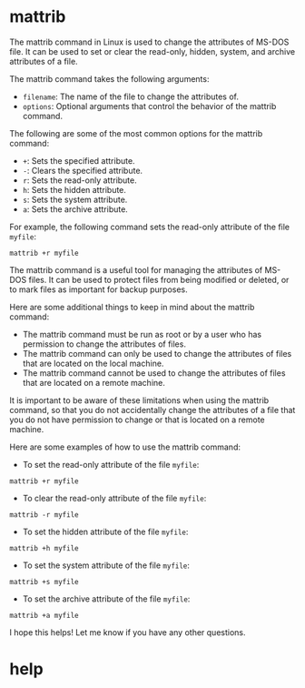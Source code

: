 # mattrib

The mattrib command in Linux is used to change the attributes of MS-DOS file. It can be used to set or clear the read-only, hidden, system, and archive attributes of a file.

The mattrib command takes the following arguments:

* `filename`: The name of the file to change the attributes of.
* `options`: Optional arguments that control the behavior of the mattrib command.

The following are some of the most common options for the mattrib command:

* `+`: Sets the specified attribute.
* `-`: Clears the specified attribute.
* `r`: Sets the read-only attribute.
* `h`: Sets the hidden attribute.
* `s`: Sets the system attribute.
* `a`: Sets the archive attribute.

For example, the following command sets the read-only attribute of the file `myfile`:

```
mattrib +r myfile
```

The mattrib command is a useful tool for managing the attributes of MS-DOS files. It can be used to protect files from being modified or deleted, or to mark files as important for backup purposes.

Here are some additional things to keep in mind about the mattrib command:

* The mattrib command must be run as root or by a user who has permission to change the attributes of files.
* The mattrib command can only be used to change the attributes of files that are located on the local machine.
* The mattrib command cannot be used to change the attributes of files that are located on a remote machine.

It is important to be aware of these limitations when using the mattrib command, so that you do not accidentally change the attributes of a file that you do not have permission to change or that is located on a remote machine.

Here are some examples of how to use the mattrib command:

* To set the read-only attribute of the file `myfile`:
```
mattrib +r myfile
```
* To clear the read-only attribute of the file `myfile`:
```
mattrib -r myfile
```
* To set the hidden attribute of the file `myfile`:
```
mattrib +h myfile
```
* To set the system attribute of the file `myfile`:
```
mattrib +s myfile
```
* To set the archive attribute of the file `myfile`:
```
mattrib +a myfile
```

I hope this helps! Let me know if you have any other questions.




# help 

```

```

